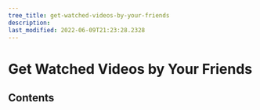 ```yaml
---
tree_title: get-watched-videos-by-your-friends
description: 
last_modified: 2022-06-09T21:23:28.2328
---
```


# Get Watched Videos by Your Friends

## Contents
